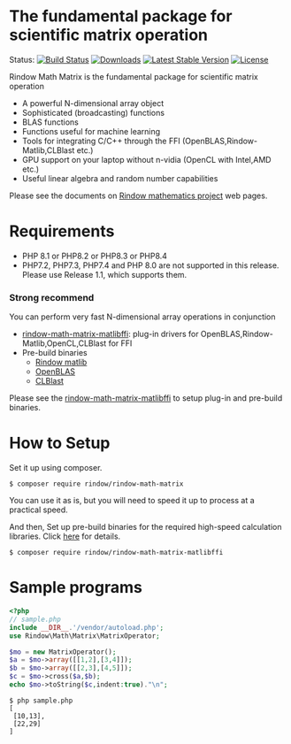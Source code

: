 The fundamental package for scientific matrix operation
=======================================================
Status:
[![Build Status](https://github.com/rindow/rindow-math-matrix/workflows/tests/badge.svg)](https://github.com/rindow/rindow-math-matrix/actions)
[![Downloads](https://img.shields.io/packagist/dt/rindow/rindow-math-matrix)](https://packagist.org/packages/rindow/rindow-math-matrix)
[![Latest Stable Version](https://img.shields.io/packagist/v/rindow/rindow-math-matrix)](https://packagist.org/packages/rindow/rindow-math-matrix)
[![License](https://img.shields.io/packagist/l/rindow/rindow-math-matrix)](https://packagist.org/packages/rindow/rindow-math-matrix)

Rindow Math Matrix is the fundamental package for scientific matrix operation

- A powerful N-dimensional array object
- Sophisticated (broadcasting) functions
- BLAS functions
- Functions useful for machine learning
- Tools for integrating C/C++ through the FFI (OpenBLAS,Rindow-Matlib,CLBlast etc.)
- GPU support on your laptop without n-vidia (OpenCL with Intel,AMD etc.)
- Useful linear algebra and random number capabilities

Please see the documents on [Rindow mathematics project](https://rindow.github.io/mathematics/) web pages.

Requirements
============

- PHP 8.1 or PHP8.2 or PHP8.3 or PHP8.4
- PHP7.2, PHP7.3, PHP7.4 and PHP 8.0 are not supported in this release. Please use Release 1.1, which supports them.

### Strong recommend ###
You can perform very fast N-dimensional array operations in conjunction

- [rindow-math-matrix-matlibffi](https://github.com/rindow/rindow-math-matrix-matlibffi): plug-in drivers for OpenBLAS,Rindow-Matlib,OpenCL,CLBlast for FFI
- Pre-build binaries
  - [Rindow matlib](https://github.com/rindow/rindow-matlib/releases)
  - [OpenBLAS](https://github.com/OpenMathLib/OpenBLAS/releases)
  - [CLBlast](https://github.com/CNugteren/CLBlast/releases)

Please see the [rindow-math-matrix-matlibffi](https://github.com/rindow/rindow-math-matrix-matlibffi) to setup plug-in and pre-build binaries.

How to Setup
============
Set it up using composer.

```shell
$ composer require rindow/rindow-math-matrix
```

You can use it as is, but you will need to speed it up to process at a practical speed.

And then, Set up pre-build binaries for the required high-speed calculation libraries. Click [here](https://github.com/rindow/rindow-math-matrix-matlibffi) for details.

```shell
$ composer require rindow/rindow-math-matrix-matlibffi
```

Sample programs
===============
```php
<?php
// sample.php
include __DIR__.'/vendor/autoload.php';
use Rindow\Math\Matrix\MatrixOperator;

$mo = new MatrixOperator();
$a = $mo->array([[1,2],[3,4]]);
$b = $mo->array([[2,3],[4,5]]);
$c = $mo->cross($a,$b);
echo $mo->toString($c,indent:true)."\n";
```
```shell
$ php sample.php
[
 [10,13],
 [22,29]
]
```
